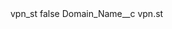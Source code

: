 <?xml version="1.0" encoding="UTF-8"?>
<CustomMetadata xmlns="http://soap.sforce.com/2006/04/metadata" xmlns:xsi="http://www.w3.org/2001/XMLSchema-instance" xmlns:xsd="http://www.w3.org/2001/XMLSchema">
    <label>vpn_st</label>
    <protected>false</protected>
    <values>
        <field>Domain_Name__c</field>
        <value xsi:type="xsd:string">vpn.st</value>
    </values>
</CustomMetadata>
